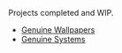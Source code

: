 Projects completed and WIP.
* [Genuine Wallpapers](https://macwallpapers.ml)
* [Genuine Systems](https://macsystems.ml)
